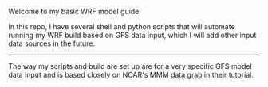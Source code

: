 Welcome to my basic WRF model guide!

In this repo, I have several shell and python scripts that will automate running my WRF build based on GFS data input, which I will add other input data sources in the future.

---

The way my scripts and build are set up are for a very specific GFS model data input and is based closely on NCAR's MMM <a href="https://www2.mmm.ucar.edu/wrf/OnLineTutorial/compilation_tutorial.php#STEP7">data grab</a> in their tutorial.

